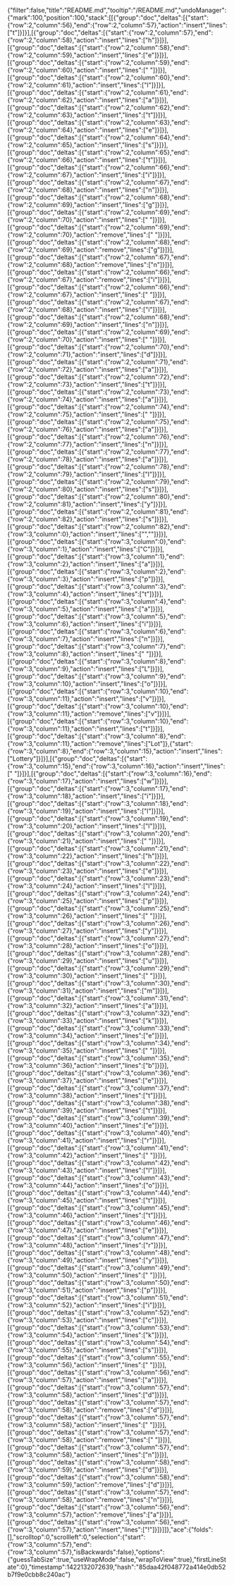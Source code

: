 {"filter":false,"title":"README.md","tooltip":"/README.md","undoManager":{"mark":100,"position":100,"stack":[[{"group":"doc","deltas":[{"start":{"row":2,"column":56},"end":{"row":2,"column":57},"action":"insert","lines":["t"]}]}],[{"group":"doc","deltas":[{"start":{"row":2,"column":57},"end":{"row":2,"column":58},"action":"insert","lines":["h"]}]}],[{"group":"doc","deltas":[{"start":{"row":2,"column":58},"end":{"row":2,"column":59},"action":"insert","lines":["e"]}]}],[{"group":"doc","deltas":[{"start":{"row":2,"column":59},"end":{"row":2,"column":60},"action":"insert","lines":[" "]}]}],[{"group":"doc","deltas":[{"start":{"row":2,"column":60},"end":{"row":2,"column":61},"action":"insert","lines":["l"]}]}],[{"group":"doc","deltas":[{"start":{"row":2,"column":61},"end":{"row":2,"column":62},"action":"insert","lines":["a"]}]}],[{"group":"doc","deltas":[{"start":{"row":2,"column":62},"end":{"row":2,"column":63},"action":"insert","lines":["t"]}]}],[{"group":"doc","deltas":[{"start":{"row":2,"column":63},"end":{"row":2,"column":64},"action":"insert","lines":["e"]}]}],[{"group":"doc","deltas":[{"start":{"row":2,"column":64},"end":{"row":2,"column":65},"action":"insert","lines":["s"]}]}],[{"group":"doc","deltas":[{"start":{"row":2,"column":65},"end":{"row":2,"column":66},"action":"insert","lines":["t"]}]}],[{"group":"doc","deltas":[{"start":{"row":2,"column":66},"end":{"row":2,"column":67},"action":"insert","lines":["i"]}]}],[{"group":"doc","deltas":[{"start":{"row":2,"column":67},"end":{"row":2,"column":68},"action":"insert","lines":["n"]}]}],[{"group":"doc","deltas":[{"start":{"row":2,"column":68},"end":{"row":2,"column":69},"action":"insert","lines":["g"]}]}],[{"group":"doc","deltas":[{"start":{"row":2,"column":69},"end":{"row":2,"column":70},"action":"insert","lines":[" "]}]}],[{"group":"doc","deltas":[{"start":{"row":2,"column":69},"end":{"row":2,"column":70},"action":"remove","lines":[" "]}]}],[{"group":"doc","deltas":[{"start":{"row":2,"column":68},"end":{"row":2,"column":69},"action":"remove","lines":["g"]}]}],[{"group":"doc","deltas":[{"start":{"row":2,"column":67},"end":{"row":2,"column":68},"action":"remove","lines":["n"]}]}],[{"group":"doc","deltas":[{"start":{"row":2,"column":66},"end":{"row":2,"column":67},"action":"remove","lines":["i"]}]}],[{"group":"doc","deltas":[{"start":{"row":2,"column":66},"end":{"row":2,"column":67},"action":"insert","lines":[" "]}]}],[{"group":"doc","deltas":[{"start":{"row":2,"column":67},"end":{"row":2,"column":68},"action":"insert","lines":["i"]}]}],[{"group":"doc","deltas":[{"start":{"row":2,"column":68},"end":{"row":2,"column":69},"action":"insert","lines":["n"]}]}],[{"group":"doc","deltas":[{"start":{"row":2,"column":69},"end":{"row":2,"column":70},"action":"insert","lines":[" "]}]}],[{"group":"doc","deltas":[{"start":{"row":2,"column":70},"end":{"row":2,"column":71},"action":"insert","lines":["d"]}]}],[{"group":"doc","deltas":[{"start":{"row":2,"column":71},"end":{"row":2,"column":72},"action":"insert","lines":["a"]}]}],[{"group":"doc","deltas":[{"start":{"row":2,"column":72},"end":{"row":2,"column":73},"action":"insert","lines":["t"]}]}],[{"group":"doc","deltas":[{"start":{"row":2,"column":73},"end":{"row":2,"column":74},"action":"insert","lines":["a"]}]}],[{"group":"doc","deltas":[{"start":{"row":2,"column":74},"end":{"row":2,"column":75},"action":"insert","lines":[" "]}]}],[{"group":"doc","deltas":[{"start":{"row":2,"column":75},"end":{"row":2,"column":76},"action":"insert","lines":["a"]}]}],[{"group":"doc","deltas":[{"start":{"row":2,"column":76},"end":{"row":2,"column":77},"action":"insert","lines":["n"]}]}],[{"group":"doc","deltas":[{"start":{"row":2,"column":77},"end":{"row":2,"column":78},"action":"insert","lines":["a"]}]}],[{"group":"doc","deltas":[{"start":{"row":2,"column":78},"end":{"row":2,"column":79},"action":"insert","lines":["l"]}]}],[{"group":"doc","deltas":[{"start":{"row":2,"column":79},"end":{"row":2,"column":80},"action":"insert","lines":["s"]}]}],[{"group":"doc","deltas":[{"start":{"row":2,"column":80},"end":{"row":2,"column":81},"action":"insert","lines":["y"]}]}],[{"group":"doc","deltas":[{"start":{"row":2,"column":81},"end":{"row":2,"column":82},"action":"insert","lines":["s"]}]}],[{"group":"doc","deltas":[{"start":{"row":2,"column":82},"end":{"row":3,"column":0},"action":"insert","lines":["",""]}]}],[{"group":"doc","deltas":[{"start":{"row":3,"column":0},"end":{"row":3,"column":1},"action":"insert","lines":["C"]}]}],[{"group":"doc","deltas":[{"start":{"row":3,"column":1},"end":{"row":3,"column":2},"action":"insert","lines":["a"]}]}],[{"group":"doc","deltas":[{"start":{"row":3,"column":2},"end":{"row":3,"column":3},"action":"insert","lines":["p"]}]}],[{"group":"doc","deltas":[{"start":{"row":3,"column":3},"end":{"row":3,"column":4},"action":"insert","lines":["t"]}]}],[{"group":"doc","deltas":[{"start":{"row":3,"column":4},"end":{"row":3,"column":5},"action":"insert","lines":["a"]}]}],[{"group":"doc","deltas":[{"start":{"row":3,"column":5},"end":{"row":3,"column":6},"action":"insert","lines":["i"]}]}],[{"group":"doc","deltas":[{"start":{"row":3,"column":6},"end":{"row":3,"column":7},"action":"insert","lines":["n"]}]}],[{"group":"doc","deltas":[{"start":{"row":3,"column":7},"end":{"row":3,"column":8},"action":"insert","lines":[" "]}]}],[{"group":"doc","deltas":[{"start":{"row":3,"column":8},"end":{"row":3,"column":9},"action":"insert","lines":["L"]}]}],[{"group":"doc","deltas":[{"start":{"row":3,"column":9},"end":{"row":3,"column":10},"action":"insert","lines":["o"]}]}],[{"group":"doc","deltas":[{"start":{"row":3,"column":10},"end":{"row":3,"column":11},"action":"insert","lines":["v"]}]}],[{"group":"doc","deltas":[{"start":{"row":3,"column":10},"end":{"row":3,"column":11},"action":"remove","lines":["v"]}]}],[{"group":"doc","deltas":[{"start":{"row":3,"column":10},"end":{"row":3,"column":11},"action":"insert","lines":["t"]}]}],[{"group":"doc","deltas":[{"start":{"row":3,"column":8},"end":{"row":3,"column":11},"action":"remove","lines":["Lot"]},{"start":{"row":3,"column":8},"end":{"row":3,"column":15},"action":"insert","lines":["Lottery"]}]}],[{"group":"doc","deltas":[{"start":{"row":3,"column":15},"end":{"row":3,"column":16},"action":"insert","lines":[" "]}]}],[{"group":"doc","deltas":[{"start":{"row":3,"column":16},"end":{"row":3,"column":17},"action":"insert","lines":["w"]}]}],[{"group":"doc","deltas":[{"start":{"row":3,"column":17},"end":{"row":3,"column":18},"action":"insert","lines":["i"]}]}],[{"group":"doc","deltas":[{"start":{"row":3,"column":18},"end":{"row":3,"column":19},"action":"insert","lines":["l"]}]}],[{"group":"doc","deltas":[{"start":{"row":3,"column":19},"end":{"row":3,"column":20},"action":"insert","lines":["l"]}]}],[{"group":"doc","deltas":[{"start":{"row":3,"column":20},"end":{"row":3,"column":21},"action":"insert","lines":[" "]}]}],[{"group":"doc","deltas":[{"start":{"row":3,"column":21},"end":{"row":3,"column":22},"action":"insert","lines":["h"]}]}],[{"group":"doc","deltas":[{"start":{"row":3,"column":22},"end":{"row":3,"column":23},"action":"insert","lines":["e"]}]}],[{"group":"doc","deltas":[{"start":{"row":3,"column":23},"end":{"row":3,"column":24},"action":"insert","lines":["l"]}]}],[{"group":"doc","deltas":[{"start":{"row":3,"column":24},"end":{"row":3,"column":25},"action":"insert","lines":["p"]}]}],[{"group":"doc","deltas":[{"start":{"row":3,"column":25},"end":{"row":3,"column":26},"action":"insert","lines":[" "]}]}],[{"group":"doc","deltas":[{"start":{"row":3,"column":26},"end":{"row":3,"column":27},"action":"insert","lines":["y"]}]}],[{"group":"doc","deltas":[{"start":{"row":3,"column":27},"end":{"row":3,"column":28},"action":"insert","lines":["o"]}]}],[{"group":"doc","deltas":[{"start":{"row":3,"column":28},"end":{"row":3,"column":29},"action":"insert","lines":["u"]}]}],[{"group":"doc","deltas":[{"start":{"row":3,"column":29},"end":{"row":3,"column":30},"action":"insert","lines":[" "]}]}],[{"group":"doc","deltas":[{"start":{"row":3,"column":30},"end":{"row":3,"column":31},"action":"insert","lines":["m"]}]}],[{"group":"doc","deltas":[{"start":{"row":3,"column":31},"end":{"row":3,"column":32},"action":"insert","lines":["a"]}]}],[{"group":"doc","deltas":[{"start":{"row":3,"column":32},"end":{"row":3,"column":33},"action":"insert","lines":["k"]}]}],[{"group":"doc","deltas":[{"start":{"row":3,"column":33},"end":{"row":3,"column":34},"action":"insert","lines":["e"]}]}],[{"group":"doc","deltas":[{"start":{"row":3,"column":34},"end":{"row":3,"column":35},"action":"insert","lines":[" "]}]}],[{"group":"doc","deltas":[{"start":{"row":3,"column":35},"end":{"row":3,"column":36},"action":"insert","lines":["b"]}]}],[{"group":"doc","deltas":[{"start":{"row":3,"column":36},"end":{"row":3,"column":37},"action":"insert","lines":["e"]}]}],[{"group":"doc","deltas":[{"start":{"row":3,"column":37},"end":{"row":3,"column":38},"action":"insert","lines":["t"]}]}],[{"group":"doc","deltas":[{"start":{"row":3,"column":38},"end":{"row":3,"column":39},"action":"insert","lines":["t"]}]}],[{"group":"doc","deltas":[{"start":{"row":3,"column":39},"end":{"row":3,"column":40},"action":"insert","lines":["e"]}]}],[{"group":"doc","deltas":[{"start":{"row":3,"column":40},"end":{"row":3,"column":41},"action":"insert","lines":["r"]}]}],[{"group":"doc","deltas":[{"start":{"row":3,"column":41},"end":{"row":3,"column":42},"action":"insert","lines":[" "]}]}],[{"group":"doc","deltas":[{"start":{"row":3,"column":42},"end":{"row":3,"column":43},"action":"insert","lines":["l"]}]}],[{"group":"doc","deltas":[{"start":{"row":3,"column":43},"end":{"row":3,"column":44},"action":"insert","lines":["o"]}]}],[{"group":"doc","deltas":[{"start":{"row":3,"column":44},"end":{"row":3,"column":45},"action":"insert","lines":["t"]}]}],[{"group":"doc","deltas":[{"start":{"row":3,"column":45},"end":{"row":3,"column":46},"action":"insert","lines":["t"]}]}],[{"group":"doc","deltas":[{"start":{"row":3,"column":46},"end":{"row":3,"column":47},"action":"insert","lines":["e"]}]}],[{"group":"doc","deltas":[{"start":{"row":3,"column":47},"end":{"row":3,"column":48},"action":"insert","lines":["r"]}]}],[{"group":"doc","deltas":[{"start":{"row":3,"column":48},"end":{"row":3,"column":49},"action":"insert","lines":["y"]}]}],[{"group":"doc","deltas":[{"start":{"row":3,"column":49},"end":{"row":3,"column":50},"action":"insert","lines":[" "]}]}],[{"group":"doc","deltas":[{"start":{"row":3,"column":50},"end":{"row":3,"column":51},"action":"insert","lines":["p"]}]}],[{"group":"doc","deltas":[{"start":{"row":3,"column":51},"end":{"row":3,"column":52},"action":"insert","lines":["i"]}]}],[{"group":"doc","deltas":[{"start":{"row":3,"column":52},"end":{"row":3,"column":53},"action":"insert","lines":["c"]}]}],[{"group":"doc","deltas":[{"start":{"row":3,"column":53},"end":{"row":3,"column":54},"action":"insert","lines":["k"]}]}],[{"group":"doc","deltas":[{"start":{"row":3,"column":54},"end":{"row":3,"column":55},"action":"insert","lines":["s"]}]}],[{"group":"doc","deltas":[{"start":{"row":3,"column":55},"end":{"row":3,"column":56},"action":"insert","lines":[" "]}]}],[{"group":"doc","deltas":[{"start":{"row":3,"column":56},"end":{"row":3,"column":57},"action":"insert","lines":["a"]}]}],[{"group":"doc","deltas":[{"start":{"row":3,"column":57},"end":{"row":3,"column":58},"action":"insert","lines":["d"]}]}],[{"group":"doc","deltas":[{"start":{"row":3,"column":57},"end":{"row":3,"column":58},"action":"remove","lines":["d"]}]}],[{"group":"doc","deltas":[{"start":{"row":3,"column":57},"end":{"row":3,"column":58},"action":"insert","lines":[" "]}]}],[{"group":"doc","deltas":[{"start":{"row":3,"column":57},"end":{"row":3,"column":58},"action":"remove","lines":[" "]}]}],[{"group":"doc","deltas":[{"start":{"row":3,"column":57},"end":{"row":3,"column":58},"action":"insert","lines":["n"]}]}],[{"group":"doc","deltas":[{"start":{"row":3,"column":58},"end":{"row":3,"column":59},"action":"insert","lines":["d"]}]}],[{"group":"doc","deltas":[{"start":{"row":3,"column":58},"end":{"row":3,"column":59},"action":"remove","lines":["d"]}]}],[{"group":"doc","deltas":[{"start":{"row":3,"column":57},"end":{"row":3,"column":58},"action":"remove","lines":["n"]}]}],[{"group":"doc","deltas":[{"start":{"row":3,"column":56},"end":{"row":3,"column":57},"action":"remove","lines":["a"]}]}],[{"group":"doc","deltas":[{"start":{"row":3,"column":56},"end":{"row":3,"column":57},"action":"insert","lines":["!"]}]}]]},"ace":{"folds":[],"scrolltop":0,"scrollleft":0,"selection":{"start":{"row":3,"column":57},"end":{"row":3,"column":57},"isBackwards":false},"options":{"guessTabSize":true,"useWrapMode":false,"wrapToView":true},"firstLineState":0},"timestamp":1422132072639,"hash":"85daa42f048772a414e0db52b7f9e0cbb8c240ac"}